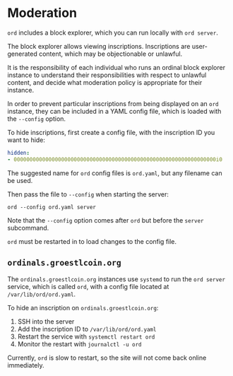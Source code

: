 Moderation
==========

`ord` includes a block explorer, which you can run locally with `ord server`.

The block explorer allows viewing inscriptions. Inscriptions are user-generated
content, which may be objectionable or unlawful.

It is the responsibility of each individual who runs an ordinal block explorer
instance to understand their responsibilities with respect to unlawful content,
and decide what moderation policy is appropriate for their instance.

In order to prevent particular inscriptions from being displayed on an `ord`
instance, they can be included in a YAML config file, which is loaded with the
`--config` option.

To hide inscriptions, first create a config file, with the inscription ID you
want to hide:

```yaml
hidden:
- 0000000000000000000000000000000000000000000000000000000000000000i0
```

The suggested name for `ord` config files is `ord.yaml`, but any filename can
be used.

Then pass the file to `--config` when starting the server:

`ord --config ord.yaml server`

Note that the `--config` option comes after `ord` but before the `server`
subcommand.

`ord` must be restarted in to load changes to the config file.

`ordinals.groestlcoin.org`
--------------

The `ordinals.groestlcoin.org` instances use `systemd` to run the `ord server` service,
which is called `ord`, with a config file located at `/var/lib/ord/ord.yaml`.

To hide an inscription on `ordinals.groestlcoin.org`:

1. SSH into the server
2. Add the inscription ID to `/var/lib/ord/ord.yaml`
3. Restart the service with `systemctl restart ord`
4. Monitor the restart with `journalctl -u ord`

Currently, `ord` is slow to restart, so the site will not come back online
immediately.
